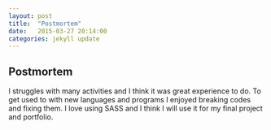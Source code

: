 ```yaml
---
layout: post
title:  "Postmortem"
date:   2015-03-27 20:14:00
categories: jekyll update
---
```


## Postmortem

I struggles with many activities and I think it was great experience to do. To get used to with new languages and programs I enjoyed breaking codes and fixing them.
I love using SASS and I think I will use it for my final project and portfolio.
